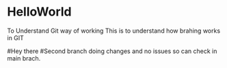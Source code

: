 # HelloWorld
To Understand Git way of working
This is to understand how brahing works in GIT

#Hey there
#Second branch doing changes and no issues so can check in main brach.
